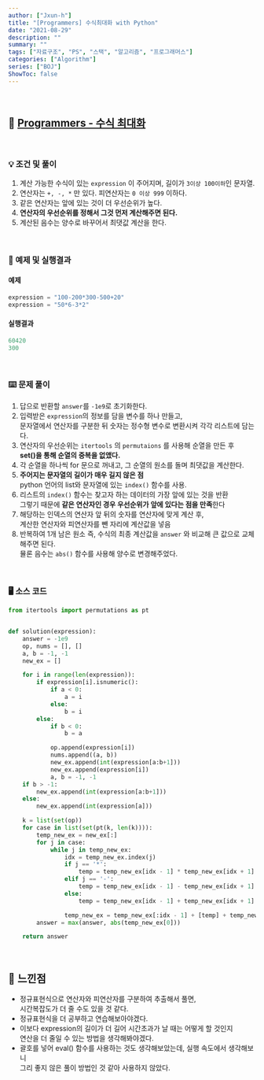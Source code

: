 ```yaml
---
author: ["Jxun-h"]
title: "[Programmers] 수식최대화 with Python"
date: "2021-08-29"
description: ""
summary: ""
tags: ["자료구조", "PS", "스택", "알고리즘", "프로그래머스"]
categories: ["Algorithm"]
series: ["BOJ"]
ShowToc: false
---
```

<br>

## 📌 <a href="https://programmers.co.kr/learn/courses/30/lessons/67257" target="_blank">Programmers - 수식 최대화</a>

<br>

### 💡 조건 및 풀이

1.  계산 가능한 수식이 있는 `expression` 이 주어지며, 길이가 `3이상 100이하`인 문자열.
2.  연산자는 `+, -, *` 만 있다. 피연산자는 `0 이상 999` 이하다.
3.  같은 연산자는 앞에 있는 것이 더 우선순위가 높다.
4.  **연산자의 우선순위를 정해서 그것 먼저 계산해주면 된다.**
5.  계산된 음수는 양수로 바꾸어서 최댓값 계산을 한다.

<br>

### 🔖 예제 및 실행결과

#### 예제

```python
expression = "100-200*300-500+20"
expression = "50*6-3*2"
```

#### 실행결과

```python
60420
300
```

<br>

### ⌨️ 문제 풀이

1.  답으로 반환할 `answer`를 `-1e9`로 초기화한다.
2.  입력받은 `expression`의 정보를 담을 변수를 하나 만들고,  
    문자열에서 연산자를 구분한 뒤 숫자는 정수형 변수로 변환시켜 각각 리스트에 담는다.
3.  연산자의 우선순위는 `itertools` 의 `permutaions` 를 사용해 순열을 만든 후  
    **set()을 통해 순열의 중복을 없앴다.**
4.  각 순열을 하나씩 for 문으로 꺼내고, 그 순열의 원소를 돌며 최댓값을 계산한다.
5.  **주어지는 문자열의 길이가 매우 길지 않은 점**  
    python 언어의 list와 문자열에 있는 `index()` 함수를 사용.
6.  리스트의 `index()` 함수는 찾고자 하는 데이터의 가장 앞에 있는 것을 반환  
    그렇기 때문에 **같은 연산자인 경우 우선순위가 앞에 있다는 점을 만족**한다
7.  해당하는 인덱스의 연산자 앞 뒤의 숫자를 연산자에 맞게 계산 후,  
    계산한 연산자와 피연산자를 뺀 자리에 계산값을 넣음
8.  반복하여 1개 남은 원소 즉, 수식의 최종 계산값을 `answer` 와 비교해 큰 값으로 교체해주면 된다.  
    뮬론 음수는 `abs()` 함수를 사용해 양수로 변경해주었다.

<br>

### 🖥 소스 코드
```python
from itertools import permutations as pt


def solution(expression):
    answer = -1e9
    op, nums = [], []
    a, b = -1, -1
    new_ex = []

    for i in range(len(expression)):
        if expression[i].isnumeric():
            if a < 0:
                a = i
            else:
                b = i
        else:
            if b < 0:
                b = a

            op.append(expression[i])
            nums.append((a, b))
            new_ex.append(int(expression[a:b+1]))
            new_ex.append(expression[i])
            a, b = -1, -1
    if b > -1:
        new_ex.append(int(expression[a:b+1]))
    else:
        new_ex.append(int(expression[a]))

    k = list(set(op))
    for case in list(set(pt(k, len(k)))):
        temp_new_ex = new_ex[:]
        for j in case:
            while j in temp_new_ex:
                idx = temp_new_ex.index(j)
                if j == '*':
                    temp = temp_new_ex[idx - 1] * temp_new_ex[idx + 1]
                elif j == '-':
                    temp = temp_new_ex[idx - 1] - temp_new_ex[idx + 1]
                else:
                    temp = temp_new_ex[idx - 1] + temp_new_ex[idx + 1]

                temp_new_ex = temp_new_ex[:idx - 1] + [temp] + temp_new_ex[idx + 2:]
        answer = max(answer, abs(temp_new_ex[0]))

    return answer
```

<br>


## 💾 느낀점
-   정규표현식으로 연산자와 피연산자를 구분하여 추출해서 풀면,  
    시간복잡도가 더 줄 수도 있을 것 같다.
-   정규표현식을 더 공부하고 연습해보아야겠다.
-   이보다 expression의 길이가 더 길어 시간초과가 날 때는 어떻게 할 것인지  
    연산을 더 줄일 수 있는 방법을 생각해봐야겠다.
-   괄호를 넣어 eval() 함수를 사용하는 것도 생각해보았는데, 실행 속도에서 생각해보니  
    그리 좋지 않은 풀이 방법인 것 같아 사용하지 않았다.